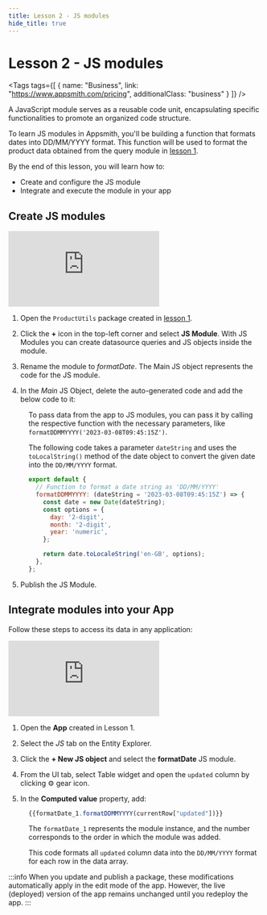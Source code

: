 ```yaml
---
title: Lesson 2 - JS modules
hide_title: true
---
```


<!-- vale off -->

<div className="tag-wrapper">
 <h1>Lesson 2 - JS modules</h1>

<Tags
tags={[
{ name: "Business", link: "https://www.appsmith.com/pricing", additionalClass: "business" }
]}
/>

</div>

<!-- vale on -->




A JavaScript module serves as a reusable code unit, encapsulating specific functionalities to promote an organized code structure. 

To learn JS modules in Appsmith, you'll be building a function that formats dates into DD/MM/YYYY format. This function will be used to format the product data obtained from the query module in [lesson 1](/packages/tutorial/query-module).


By the end of this lesson, you will learn how to:

* Create and configure the JS module 
* Integrate and execute the module in your app


## Create JS modules


<div style={{ position: "relative", paddingBottom: "calc(50.520833333333336% + 41px)", height: "0", width: "100%" }}>
  <iframe src="https://demo.arcade.software/pB3QuP30nOH0g4Pn7W5B?embed" frameborder="0" loading="lazy" webkitallowfullscreen mozallowfullscreen allowfullscreen style={{ position: "absolute", top: "0", left: "0", width: "100%", height: "100%", colorScheme: "light" }} title="Appsmith | Connect Data">
  </iframe>
</div>


1. Open the `ProductUtils` package created in [lesson 1](/packages/tutorial/query-module#create-query-module).

2. Click the **+** icon in the top-left corner and select **JS Module**. With JS Modules you can create datasource queries and JS objects inside the module.

3. Rename the module to _formatDate_. The Main JS object represents the code for the JS module.

4. In the _Main_ JS Object, delete the auto-generated code and add the below code to it:

<dd>

To pass data from the app to JS modules, you can pass it by calling the respective function with the necessary parameters, like `formatDDMMYYYY('2023-03-08T09:45:15Z')`.


The following code takes a parameter `dateString` and uses the `toLocalString()` method of the date object to convert the given date into the `DD/MM/YYYY` format.


```js
export default {
  // Function to format a date string as 'DD/MM/YYYY'
  formatDDMMYYYY: (dateString = '2023-03-08T09:45:15Z') => {
    const date = new Date(dateString);
    const options = {
      day: '2-digit',
      month: '2-digit',
      year: 'numeric',
    };

    return date.toLocaleString('en-GB', options);
  },
};
```

</dd>



5. Publish the JS Module.

## Integrate modules into your App

Follow these steps to access its data in any application:


<div style={{ position: "relative", paddingBottom: "calc(50.520833333333336% + 41px)", height: "0", width: "100%" }}>
  <iframe src="https://demo.arcade.software/ZonOto4ANGQ93dPSGN9Q?embed" frameborder="0" loading="lazy" webkitallowfullscreen mozallowfullscreen allowfullscreen style={{ position: "absolute", top: "0", left: "0", width: "100%", height: "100%", colorScheme: "light" }} title="Appsmith | Connect Data">
  </iframe>
</div>


1. Open the **App** created in Lesson 1.

2. Select the _JS_ tab on the Entity Explorer.

3. Click the **+ New JS object** and select the **formatDate** JS module.

4. From the UI tab, select Table widget and open the `updated` column by clicking ⚙️ gear icon. 

5. In the **Computed value** property, add:

<dd>

```js
{{formatDate_1.formatDDMMYYYY(currentRow["updated"])}}
```

The `formatDate_1` represents the module instance, and the number corresponds to the order in which the module was added.


This code formats all `updated` column data into the `DD/MM/YYYY` format for each row in the data array.

</dd>


:::info
When you update and publish a package, these modifications automatically apply in the edit mode of the app. However, the live (deployed) version of the app remains unchanged until you redeploy the app. 
:::